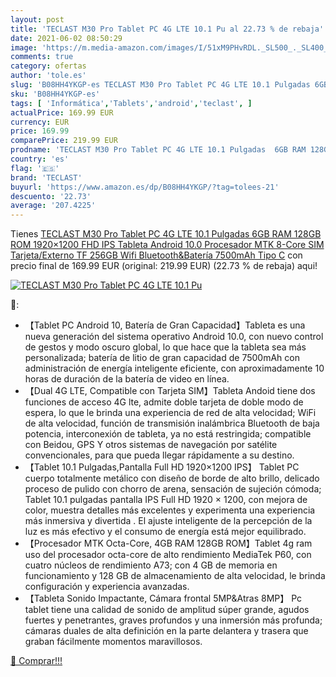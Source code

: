 ```yaml
---
layout: post
title: 'TECLAST M30 Pro Tablet PC 4G LTE 10.1 Pu al 22.73 % de rebaja'
date: 2021-06-02 08:50:29
image: 'https://m.media-amazon.com/images/I/51xM9PHvRDL._SL500_._SL400_.jpg'
comments: true
category: ofertas
author: 'tole.es'
slug: 'B08HH4YKGP-es TECLAST M30 Pro Tablet PC 4G LTE 10.1 Pulgadas 6GB RAM...'
sku: 'B08HH4YKGP-es'
tags: [ 'Informática','Tablets','android','teclast', ]
actualPrice: 169.99 EUR
currency: EUR
price: 169.99
comparePrice: 219.99 EUR
prodname: 'TECLAST M30 Pro Tablet PC 4G LTE 10.1 Pulgadas  6GB RAM 128GB ROM 1920×1200 FHD IPS  Tableta Android 10.0  Procesador MTK 8-Core  SIM Tarjeta/Externo TF 256GB   Wifi  Bluetooth&Batería 7500mAh  Tipo C'
country: 'es'
flag: '🇪🇸'
brand: 'TECLAST'
buyurl: 'https://www.amazon.es/dp/B08HH4YKGP/?tag=tolees-21'
descuento: '22.73'
average: '207.4225'
---
```


Tienes [TECLAST M30 Pro Tablet PC 4G LTE 10.1 Pulgadas  6GB RAM 128GB ROM 1920×1200 FHD IPS  Tableta Android 10.0  Procesador MTK 8-Core  SIM Tarjeta/Externo TF 256GB   Wifi  Bluetooth&Batería 7500mAh  Tipo C](https://www.amazon.es/dp/B08HH4YKGP/?tag=tolees-21) con precio final de  169.99 EUR (original: 219.99 EUR) (22.73 %  de rebaja) aqui!

[![TECLAST M30 Pro Tablet PC 4G LTE 10.1 Pu](https://m.media-amazon.com/images/I/51xM9PHvRDL._SL500_._SL400_.jpg)](https://www.amazon.es/dp/B08HH4YKGP/?tag=tolees-21)

🔎:

- 【Tablet PC Android 10, Batería de Gran Capacidad】Tableta es una nueva generación del sistema operativo Android 10.0, con nuevo control de gestos y modo oscuro global, lo que hace que la tableta sea más personalizada; batería de litio de gran capacidad de 7500mAh con administración de energía inteligente eficiente, con aproximadamente 10 horas de duración de la batería de video en línea.
- 【Dual 4G LTE, Compatible con Tarjeta SIM】Tableta Andoid tiene dos funciones de acceso 4G lte, admite doble tarjeta de doble modo de espera, lo que le brinda una experiencia de red de alta velocidad; WiFi de alta velocidad, función de transmisión inalámbrica Bluetooth de baja potencia, interconexión de tableta, ya no está restringida; compatible con Beidou, GPS Y otros sistemas de navegación por satélite convencionales, para que pueda llegar rápidamente a su destino.
- 【Tablet 10.1 Pulgadas,Pantalla Full HD 1920×1200 IPS】 Tablet PC cuerpo totalmente metálico con diseño de borde de alto brillo, delicado proceso de pulido con chorro de arena, sensación de sujeción cómoda; Tablet 10.1 pulgadas pantalla IPS Full HD 1920 × 1200, con mejora de color, muestra detalles más excelentes y experimenta una experiencia más inmersiva y divertida . El ajuste inteligente de la percepción de la luz es más efectivo y el consumo de energía está mejor equilibrado.
- 【Procesador MTK Octa-Core, 4GB RAM 128GB ROM】Tablet 4g ram uso del procesador octa-core de alto rendimiento MediaTek P60, con cuatro núcleos de rendimiento A73; con 4 GB de memoria en funcionamiento y 128 GB de almacenamiento de alta velocidad, le brinda configuración y experiencia avanzadas.
- 【Tableta Sonido Impactante, Cámara frontal 5MP&Atras 8MP】 Pc tablet tiene una calidad de sonido de amplitud súper grande, agudos fuertes y penetrantes, graves profundos y una inmersión más profunda; cámaras duales de alta definición en la parte delantera y trasera que graban fácilmente momentos maravillosos.

[🛒 Comprar!!!](https://www.amazon.es/dp/B08HH4YKGP/?tag=tolees-21)
